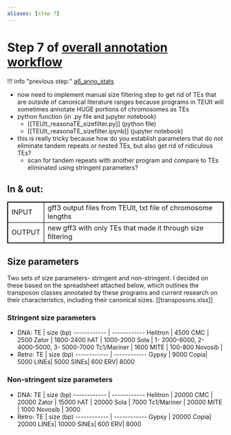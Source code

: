 ```yaml
---
aliases: [step 7]
---
```

# Step 7 of [overall annotation workflow](a0_overall_anno_workflow.md)
!!! info "previous step:"
    [a6_anno_stats](a6_anno_stats.md)

- now need to implement manual size filtering step to get rid of TEs that are outside of canonical literature ranges because programs in TEUlt will sometimes annotate HUGE portions of chromosomes as TEs
- python function (in .py file and jupyter notebook)
	- [[TEUlt_reasonaTE_sizefilter.py]] (python file)
	- [[TEUlt_reasonaTE_sizefilter.ipynb]] (jupyter notebook)
- this is really tricky because how do you establish parameters that do not eliminate tandem repeats or nested TEs, but also get rid of ridiculous TEs?
	- scan for tandem repeats with another program and compare to TEs eliminated using stringent parameters?


## In & out:
<table cellpadding="5" style="border: 1px solid black">
    <tr style="border: 1px solid black">
        <td style="border: 1px solid black" >INPUT</td>
        <td style="border: 1px solid black">gff3 output files from TEUlt, txt file of chromosome lengths</td>
    </tr>
    <tr>
        <td style="border: 1px solid black">OUTPUT</td>
        <td style="border: 1px solid black">new gff3 with only TEs that made it through size filtering</td>
    </tr>
</table>

## Size parameters
Two sets of size parameters- stringent and non-stringent. I decided on these based on the spreadsheet attached below, which outlines the transposon classes annotated by these programs and current research on their characteristics, including their canonical sizes.
[[transposons.xlsx]]

### Stringent size parameters
- DNA:
TE | size (bp) 
------------ | ------------
Helitron | 4500
CMC | 2500
Zator | 1800-2400
hAT | 1000-2000
Sola | 1- 2000-6000, 2- 4000-5000, 3- 5000-7000
Tc1/Mariner | 1600
MITE | 100-800
Novosib | 
- Retro:
TE | size (bp) 
------------ | ------------
Gypsy | 9000
Copia| 5000
LINEs| 5000
SINEs| 600
ERV| 8000


### Non-stringent size parameters
- DNA:
TE | size (bp) 
------------ | ------------
Helitron | 20000
CMC | 20000
Zator | 15000
hAT | 20000
Sola | 7000
Tc1/Mariner | 20000
MITE | 1000
Novosib | 3000
- Retro:
TE | size (bp) 
------------ | ------------
Gypsy | 20000
Copia| 20000
LINEs| 10000
SINEs| 600
ERV| 8000


